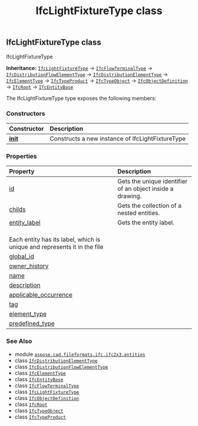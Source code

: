 ﻿---
title: IfcLightFixtureType class
second_title: Aspose.CAD for Python via .NET API References
description: 
type: docs
weight: 2910
url: /python-net/aspose.cad.fileformats.ifc.ifc2x3.entities/ifclightfixturetype/
is_root: false
---

## IfcLightFixtureType class

IfcLightFixtureType



**Inheritance:** [`IfcLightFixtureType`](/cad/python-net/aspose.cad.fileformats.ifc.ifc2x3.entities/ifclightfixturetype) → 
[`IfcFlowTerminalType`](/cad/python-net/aspose.cad.fileformats.ifc.ifc2x3.entities/ifcflowterminaltype) → 
[`IfcDistributionFlowElementType`](/cad/python-net/aspose.cad.fileformats.ifc.ifc2x3.entities/ifcdistributionflowelementtype) → 
[`IfcDistributionElementType`](/cad/python-net/aspose.cad.fileformats.ifc.ifc2x3.entities/ifcdistributionelementtype) → 
[`IfcElementType`](/cad/python-net/aspose.cad.fileformats.ifc.ifc2x3.entities/ifcelementtype) → 
[`IfcTypeProduct`](/cad/python-net/aspose.cad.fileformats.ifc.ifc2x3.entities/ifctypeproduct) → 
[`IfcTypeObject`](/cad/python-net/aspose.cad.fileformats.ifc.ifc2x3.entities/ifctypeobject) → 
[`IfcObjectDefinition`](/cad/python-net/aspose.cad.fileformats.ifc.ifc2x3.entities/ifcobjectdefinition) → 
[`IfcRoot`](/cad/python-net/aspose.cad.fileformats.ifc.ifc2x3.entities/ifcroot) → 
[`IfcEntityBase`](/cad/python-net/aspose.cad.fileformats.ifc/ifcentitybase)



The IfcLightFixtureType type exposes the following members:

### Constructors
| Constructor | Description |
| :- | :- |
| [__init__](/cad/python-net/aspose.cad.fileformats.ifc.ifc2x3.entities/ifclightfixturetype/__init__/#) | Constructs a new instance of IfcLightFixtureType |


### Properties
| Property | Description |
| :- | :- |
| [id](/cad/python-net/aspose.cad.fileformats.ifc.ifc2x3.entities/ifclightfixturetype/id) | Gets the unique identifier of an object inside a drawing. |
| [childs](/cad/python-net/aspose.cad.fileformats.ifc.ifc2x3.entities/ifclightfixturetype/childs) | Gets the collection of a nested entities. |
| [entity_label](/cad/python-net/aspose.cad.fileformats.ifc.ifc2x3.entities/ifclightfixturetype/entity_label) | Gets the entity label.<br/>Each entity has its label, which is unique and represents it in the file |
| [global_id](/cad/python-net/aspose.cad.fileformats.ifc.ifc2x3.entities/ifclightfixturetype/global_id) |  |
| [owner_history](/cad/python-net/aspose.cad.fileformats.ifc.ifc2x3.entities/ifclightfixturetype/owner_history) |  |
| [name](/cad/python-net/aspose.cad.fileformats.ifc.ifc2x3.entities/ifclightfixturetype/name) |  |
| [description](/cad/python-net/aspose.cad.fileformats.ifc.ifc2x3.entities/ifclightfixturetype/description) |  |
| [applicable_occurrence](/cad/python-net/aspose.cad.fileformats.ifc.ifc2x3.entities/ifclightfixturetype/applicable_occurrence) |  |
| [tag](/cad/python-net/aspose.cad.fileformats.ifc.ifc2x3.entities/ifclightfixturetype/tag) |  |
| [element_type](/cad/python-net/aspose.cad.fileformats.ifc.ifc2x3.entities/ifclightfixturetype/element_type) |  |
| [predefined_type](/cad/python-net/aspose.cad.fileformats.ifc.ifc2x3.entities/ifclightfixturetype/predefined_type) |  |



### See Also
* module [`aspose.cad.fileformats.ifc.ifc2x3.entities`](..)
* class [`IfcDistributionElementType`](/cad/python-net/aspose.cad.fileformats.ifc.ifc2x3.entities/ifcdistributionelementtype)
* class [`IfcDistributionFlowElementType`](/cad/python-net/aspose.cad.fileformats.ifc.ifc2x3.entities/ifcdistributionflowelementtype)
* class [`IfcElementType`](/cad/python-net/aspose.cad.fileformats.ifc.ifc2x3.entities/ifcelementtype)
* class [`IfcEntityBase`](/cad/python-net/aspose.cad.fileformats.ifc/ifcentitybase)
* class [`IfcFlowTerminalType`](/cad/python-net/aspose.cad.fileformats.ifc.ifc2x3.entities/ifcflowterminaltype)
* class [`IfcLightFixtureType`](/cad/python-net/aspose.cad.fileformats.ifc.ifc2x3.entities/ifclightfixturetype)
* class [`IfcObjectDefinition`](/cad/python-net/aspose.cad.fileformats.ifc.ifc2x3.entities/ifcobjectdefinition)
* class [`IfcRoot`](/cad/python-net/aspose.cad.fileformats.ifc.ifc2x3.entities/ifcroot)
* class [`IfcTypeObject`](/cad/python-net/aspose.cad.fileformats.ifc.ifc2x3.entities/ifctypeobject)
* class [`IfcTypeProduct`](/cad/python-net/aspose.cad.fileformats.ifc.ifc2x3.entities/ifctypeproduct)

